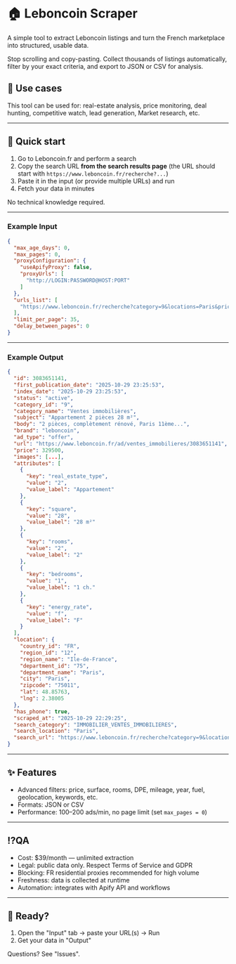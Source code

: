 # 🏠 Leboncoin Scraper

A simple tool to extract Leboncoin listings and turn the French marketplace into structured, usable data.

Stop scrolling and copy-pasting. Collect thousands of listings automatically, filter by your exact criteria, and export to JSON or CSV for analysis.

## 🎯 Use cases

This tool can be used for: real-estate analysis, price monitoring, deal hunting, competitive watch, lead generation, Market research, etc.

---

## 🚀 Quick start

1. Go to Leboncoin.fr and perform a search
2. Copy the search URL **from the search results page** (the URL should start with `https://www.leboncoin.fr/recherche?...`)
3. Paste it in the input (or provide multiple URLs) and run
4. Fetch your data in minutes

No technical knowledge required.

---

### Example Input

```json
{
  "max_age_days": 0,
  "max_pages": 0,
  "proxyConfiguration": {
    "useApifyProxy": false,
    "proxyUrls": [
      "http://LOGIN:PASSWORD@HOST:PORT"
    ]
  },
  "urls_list": [
    "https://www.leboncoin.fr/recherche?category=9&locations=Paris&price=250000-400000&rooms=2-4&real_estate_type=2"
  ],
  "limit_per_page": 35,
  "delay_between_pages": 0
}
```

---

### Example Output

```json
{
  "id": 3083651141,
  "first_publication_date": "2025-10-29 23:25:53",
  "index_date": "2025-10-29 23:25:53",
  "status": "active",
  "category_id": "9",
  "category_name": "Ventes immobilières",
  "subject": "Appartement 2 pièces 28 m²",
  "body": "2 pièces, complètement rénové, Paris 11ème...",
  "brand": "leboncoin",
  "ad_type": "offer",
  "url": "https://www.leboncoin.fr/ad/ventes_immobilieres/3083651141",
  "price": 329500,
  "images": [...],
  "attributes": [
    {
      "key": "real_estate_type",
      "value": "2",
      "value_label": "Appartement"
    },
    {
      "key": "square",
      "value": "28",
      "value_label": "28 m²"
    },
    {
      "key": "rooms",
      "value": "2",
      "value_label": "2"
    },
    {
      "key": "bedrooms",
      "value": "1",
      "value_label": "1 ch."
    },
    {
      "key": "energy_rate",
      "value": "f",
      "value_label": "F"
    }
  ],
  "location": {
    "country_id": "FR",
    "region_id": "12",
    "region_name": "Ile-de-France",
    "department_id": "75",
    "department_name": "Paris",
    "city": "Paris",
    "zipcode": "75011",
    "lat": 48.85763,
    "lng": 2.38005
  },
  "has_phone": true,
  "scraped_at": "2025-10-29 22:29:25",
  "search_category": "IMMOBILIER_VENTES_IMMOBILIERES",
  "search_location": "Paris",
  "search_url": "https://www.leboncoin.fr/recherche?category=9&locations=Paris&price=250000-400000&rooms=2-4&real_estate_type=2"
}
```

---

## ✨ Features

- Advanced filters: price, surface, rooms, DPE, mileage, year, fuel, geolocation, keywords, etc.
- Formats: JSON or CSV
- Performance: 100–200 ads/min, no page limit (set `max_pages = 0`)

---

## ⁉️QA

- Cost: $39/month — unlimited extraction
- Legal: public data only. Respect Terms of Service and GDPR
- Blocking: FR residential proxies recommended for high volume
- Freshness: data is collected at runtime
- Automation: integrates with Apify API and workflows

---

## 🚀 Ready?

1) Open the "Input" tab → paste your URL(s) → Run  
2) Get your data in "Output"

Questions? See "Issues".
